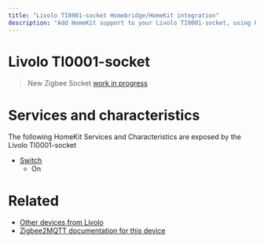 ```yaml
---
title: "Livolo TI0001-socket Homebridge/HomeKit integration"
description: "Add HomeKit support to your Livolo TI0001-socket, using Homebridge, Zigbee2MQTT and homebridge-z2m."
---
```

<!---
This file has been GENERATED using src/docgen/docgen.ts
DO NOT EDIT THIS FILE MANUALLY!
-->
# Livolo TI0001-socket
> New Zigbee Socket [work in progress](https://github.com/Koenkk/zigbee2mqtt/issues/3560)


# Services and characteristics
The following HomeKit Services and Characteristics are exposed by
the Livolo TI0001-socket

* [Switch](../../switch.md)
  * On


# Related
* [Other devices from Livolo](../index.md#livolo)
* [Zigbee2MQTT documentation for this device](https://www.zigbee2mqtt.io/devices/TI0001-socket.html)